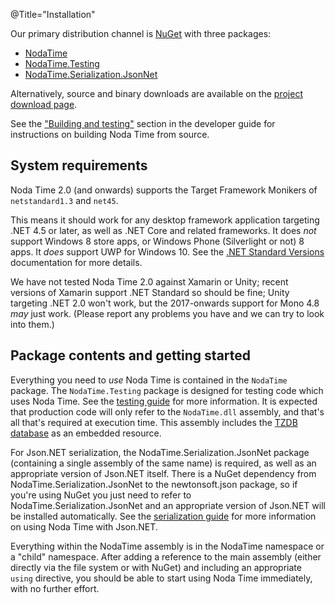@Title="Installation"

Our primary distribution channel is [NuGet](https://www.nuget.org/) with
three packages:

- [NodaTime](https://www.nuget.org/packages/NodaTime)
- [NodaTime.Testing](https://www.nuget.org/packages/NodaTime.Testing)
- [NodaTime.Serialization.JsonNet](https://www.nuget.org/packages/NodaTime.Serialization.JsonNet)

Alternatively, source and binary downloads are available on the
[project download page][downloads].

[downloads]: /downloads/

See the ["Building and testing"][building] section in the developer guide for
instructions on building Noda Time from source.

[building]: /developer/building

System requirements
-------------------

Noda Time 2.0 (and onwards) supports the Target Framework Monikers of `netstandard1.3` and `net45`.

This means it should work for any desktop framework application targeting .NET 4.5 or later, as well as .NET Core and related frameworks.
It does *not* support Windows 8 store apps, or Windows Phone (Silverlight or not) 8 apps. It *does* support UWP for Windows 10. See
the [.NET Standard Versions](https://github.com/dotnet/standard/blob/master/docs/versions.md) documentation for more details.

We have not tested Noda Time 2.0 against Xamarin or Unity; recent versions of Xamarin support .NET Standard so should be fine;
Unity targeting .NET 2.0 won't work, but the 2017-onwards support for Mono 4.8 *may* just work. (Please report any problems you
have and we can try to look into them.)

Package contents and getting started
------------------------------------

Everything you need to *use* Noda Time is contained in the `NodaTime` package. The `NodaTime.Testing` package is designed
for testing code which uses Noda Time. See the [testing guide](testing) for more information. It is expected
that production code will only refer to the `NodaTime.dll` assembly, and that's all that's required at execution time.
This assembly includes the [TZDB database](tzdb) as an embedded resource.

For Json.NET serialization, the NodaTime.Serialization.JsonNet package (containing a single assembly of the same name) is
required, as well as an appropriate version of Json.NET itself. There is a NuGet dependency from NodaTime.Serialization.JsonNet
to the newtonsoft.json package, so if you're using NuGet you just need to refer to NodaTime.Serialization.JsonNet and an
appropriate version of Json.NET will be installed automatically. See the [serialization guide](serialization) for more
information on using Noda Time with Json.NET.

Everything within the NodaTime assembly is in the NodaTime namespace or a "child" namespace. After adding a reference to
the main assembly (either directly via the file system or with NuGet) and including an appropriate `using` directive, you should
be able to start using Noda Time immediately, with no further effort.
